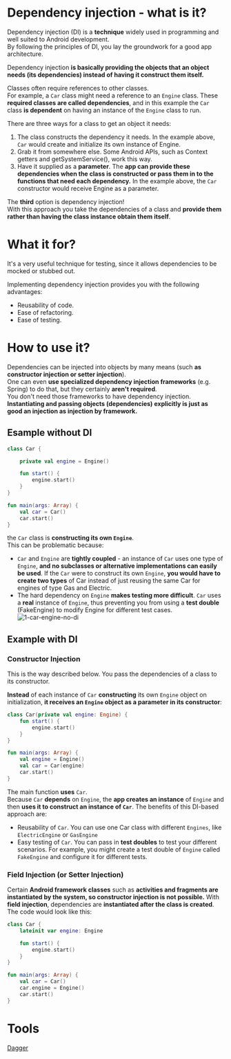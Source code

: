 # Dependency injection - what is it?

Dependency injection (DI) is a **technique** widely used in programming and well suited to Android development.  
By following the principles of DI, you lay the groundwork for a good app architecture.  

Dependency injection **is basically providing the objects that an object needs (its dependencies) instead of having it construct them itself.**   

Classes often require references to other classes.   
For example, a `Car` class might need a reference to an `Engine` class. These **required classes are called dependencies**, and in this example the `Car` class **is dependent** on having an instance of the `Engine` class to run.

There are three ways for a class to get an object it needs:

1. The class constructs the dependency it needs. In the example above, `Car` would create and initialize its own instance of Engine.
2. Grab it from somewhere else. Some Android APIs, such as Context getters and getSystemService(), work this way.
3. Have it supplied as a **parameter**. The **app can provide these dependencies when the class is constructed or pass them in to the functions that need each dependency.** In the example above, the `Car` constructor would receive Engine as a parameter.  

The **third** option is dependency injection!   
With this approach you take the dependencies of a class and **provide them rather than having the class instance obtain them itself**.


# What it for?  

It's a very useful technique for testing, since it allows dependencies to be mocked or stubbed out.  


Implementing dependency injection provides you with the following advantages: 
- Reusability of code.
- Ease of refactoring.
- Ease of testing.


# How to use it?  

Dependencies can be injected into objects by many means (such **as constructor injection or setter injection**).   
One can even **use specialized dependency injection frameworks** (e.g. Spring) to do that, but they certainly **aren't required**.   
You don't need those frameworks to have dependency injection.   
**Instantiating and passing objects (dependencies) explicitly is just as good an injection as injection by framework.**


## Esample without DI

```kotlin
class Car {

    private val engine = Engine()

    fun start() {
        engine.start()
    }
}

fun main(args: Array) {
    val car = Car()
    car.start()
}
```

the `Car` class is **constructing its own `Engine`**.  
This can be problematic because:  
- `Car` and `Engine` are **tightly coupled** - an instance of `Car` uses one type of `Engine`, **and no subclasses or alternative implementations can easily be used**. If the `Car` were to construct its own `Engine`, **you would have to create two types** of Car instead of just reusing the same Car for engines of type Gas and Electric.
- The hard dependency on `Engine` **makes testing more difficult**. `Car` uses a **real** instance of `Engine`, thus preventing you from using a **test double** (FakeEngine) to modify Engine for different test cases.
![1-car-engine-no-di](https://user-images.githubusercontent.com/63263301/205334447-085495bf-d9f7-480c-8bd1-fa8c77b8d4e5.png)


## Example with DI

### Constructor Injection

This is the way described below. You pass the dependencies of a class to its constructor.

**Instead** of each instance of `Car` **constructing** its own `Engine` object on initialization, **it receives an `Engine` object as a parameter in its constructor**:  

```kotlin
class Car(private val engine: Engine) {
    fun start() {
        engine.start()
    }
}

fun main(args: Array) {
    val engine = Engine()
    val car = Car(engine)
    car.start()
}
```
The main function **uses** `Car`.  
Because `Car` **depends** on `Engine`, the **app creates an instance** of `Engine` and then **uses it to construct an instance of `Car`**. The benefits of this DI-based approach are:
- Reusability of `Car`. You can use one Car class with different `Engines`, like `ElectricEngine` or `GasEngine`
- Easy testing of `Car`.  You can pass in **test doubles** to test your different scenarios. For example, you might create a test double of `Engine` called `FakeEngine` and configure it for different tests.

### Field Injection (or Setter Injection)
Certain **Android framework classes** such as **activities and fragments are instantiated by the system, so constructor injection is not possible.** With **field injection**, dependencies are **instantiated after the class is created**. The code would look like this:

```kotlin
class Car {
    lateinit var engine: Engine

    fun start() {
        engine.start()
    }
}

fun main(args: Array) {
    val car = Car()
    car.engine = Engine()
    car.start()
}
```

# Tools

[Dagger](https://github.com/KidPudel/android-starter-kit/edit/main/design-patterns/dagger.md)
